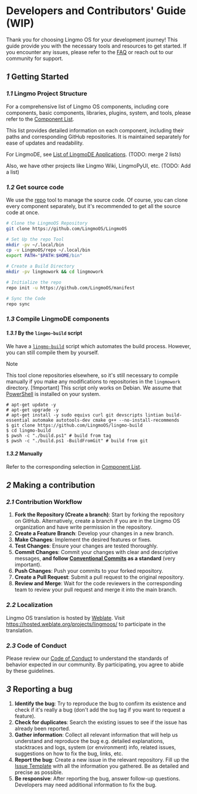 # Developers and Contributors' Guide (WIP)

Thank you for choosing Lingmo OS for your development journey! This guide provide you with the necessary tools and resources to get started. If you encounter any issues, please refer to the [FAQ](faq.md) or reach out to our community for support.

## *1* Getting Started

### *1.1* Lingmo Project Structure

For a comprehensive list of Lingmo OS components, including core components, basic components, libraries, plugins, system, and tools, please refer to the [Component List](component-list.md).

This list provides detailed information on each component, including their paths and corresponding GitHub repositories. It is maintained separately for ease of updates and readability.

For LingmoDE, see [List of LingmoDE Applications](list-of-lingmode-applications). (TODO: merge 2 lists)

Also, we have other projects like Lingmo Wiki, LingmoPyUI, etc. (TODO: Add a list)

### *1.2* Get source code

We use the [repo](https://source.android.com/setup/develop/repo) tool to manage the source code. Of course, you can clone every component separately, but it's recommended to get all the source code at once.

```sh
# Clone the LingmoOS Repository
git clone https://github.com/LingmoOS/LingmoOS

# Set Up the repo Tool
mkdir -pv ~/.local/bin
cp -v LingmoOS/repo ~/.local/bin
export PATH="$PATH:$HOME/bin"

# Create a Build Directory
mkdir -pv lingmowork && cd lingmowork

# Initialize the repo
repo init -u https://github.com/LingmoOS/manifest

# Sync the Code
repo sync
```

### *1.3* Compile LingmoDE components

#### *1.3.1* By the `lingmo-build` script

We have a [`lingmo-build`](https://github.com/LingmoOS/lingmo-build) script which automates the build process. However, you can still compile them by yourself.
> [!Note]
> This tool clone repositories elsewhere, so it's still necessary to compile manually if you make any modifications to repositories in the  `lingmowork` directory.
> [!Important]
> This script only works on Debian.
We assume that [PowerShell](https://github.com/PowerShell/PowerShell) is installed on your system.

```console
# apt-get update -y
# apt-get upgrade -y
# apt-get install -y sudo equivs curl git devscripts lintian build-essential automake autotools-dev cmake g++ --no-install-recommends
$ git clone https://github.com/LingmoOS/lingmo-build
$ cd lingmo-build
$ pwsh -c "./build.ps1" # build from tag
$ pwsh -c "./build.ps1 -BuildFromGit" # build from git
```

#### *1.3.2* Manually

Refer to the corresponding selection in [Component List](component-list).

## *2* Making a contribution

### *2.1* Contribution Workflow

1. **Fork the Repository (Create a branch)**: Start by forking the repository on GitHub. Alternatively, create a branch if you are in the Lingmo OS organization and have write permission in the repository.
2. **Create a Feature Branch**: Develop your changes in a new branch.
3. **Make Changes**: Implement the desired features or fixes.
4. **Test Changes**: Ensure your changes are tested thoroughly.
5. **Commit Changes**: Commit your changes with clear and descriptive messages, **and follow [Conventional Commits](https://www.conventionalcommits.org/en/v1.0.0/) as a standard** (very important).
6. **Push Changes**: Push your commits to your forked repository.
7. **Create a Pull Request**: Submit a pull request to the original repository.
8. **Review and Merge**: Wait for the code reviewers in the corresponding team to review your pull request and merge it into the main branch.

### *2.2* Localization

Lingmo OS translation is hosted by [Weblate](https://hosted.weblate.org/). Visit <https://hosted.weblate.org/projects/lingmoos/> to participate in the translation.

### *2.3* Code of Conduct

Please review our [Code of Conduct](code-of-conduct.md) to understand the standards of behavior expected in our community. By participating, you agree to abide by these guidelines.

## *3* Reporting a bug

1. **Identify the bug**: Try to reproduce the bug to confirm its existence and check if it's really a bug (don't add the `bug` tag if you want to request a feature).
2. **Check for duplicates**: Search the existing issues to see if the issue has already been reported.
3. **Gather information**: Collect all relevant information that will help us understand and reproduce the bug e.g. detailed explanations, stacktraces and logs, system (or environment) info, related issues, suggestions on how to fix the bug, links, etc.
4. **Report the bug**: Create a new issue in the relevant repository. Fill up the [Issue Template](https://github.com/LingmoOS/.github/blob/main/issue_template.md) with all the information you gathered. Be as detailed and precise as possible.
5. **Be responsive**: After reporting the bug, answer follow-up questions. Developers may need additional information to fix the bug.
